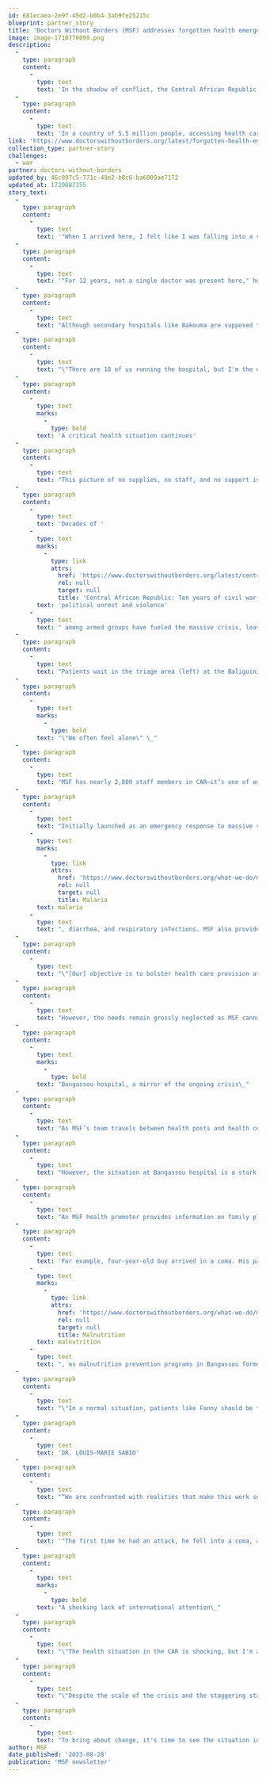 ```yaml
---
id: 681ecaea-2e9f-45d2-b0b4-3ab9fe25215c
blueprint: partner_story
title: 'Doctors Without Borders (MSF) addresses forgotten health emergency in Central African Republic'
image: image-1710770099.png
description:
  -
    type: paragraph
    content:
      -
        type: text
        text: 'In the shadow of conflict, the Central African Republic is grappling with a decades-long health crisis. '
  -
    type: paragraph
    content:
      -
        type: text
        text: 'In a country of 5.5 million people, accessing health care is all but impossible and life expectancy is little more than 54 years in the Central African Republic (CAR). For years, Doctors Without Borders/Médecins Sans Frontières (MSF) has repeated calls for more action from governments and humanitarian organizations. Yet the situation has continued to worsen, and our teams and the communities we serve are left wondering: Where is everyone?'
link: 'https://www.doctorswithoutborders.org/latest/forgotten-health-emergency-central-african-republic?source=ADC2403U3D20&utm_source=SFMC&utm_medium=email&utm_campaign=2024-03-18-Medicine-is-Not-a-Luxury-ND-E2'
collection_type: partner-story
challenges:
  - war
partner: doctors-without-borders
updated_by: 46c097c5-771c-49e2-b8c6-ba6009ae7172
updated_at: 1720087155
story_text:
  -
    type: paragraph
    content:
      -
        type: text
        text: '"When I arrived here, I felt like I was falling into a void," said Dr. Louis-Marie Sabio while standing in the courtyard of the Bakouma secondary hospital. At the beginning of 2023, Dr. Sabio—a former MSF doctor in the city of Bangassou—took over the management of the hospital, which is meant to handle surgical complications in a volatile area near Nzacko, in the northwestern part of the Mbomou prefecture.'
  -
    type: paragraph
    content:
      -
        type: text
        text: '"For 12 years, not a single doctor was present here," he explained. "The hospital was run by a health assistant. Well, when I say ''hospital,'' that''s a big word. There is no electricity, no ambulance, and beds without mattresses. When I arrived, there wasn''t even a thermometer, blood pressure monitor, pulse oximeter, or glucometer. The pharmacy was empty, too."'
  -
    type: paragraph
    content:
      -
        type: text
        text: "Although secondary hospitals like Bakouma are supposed to provide more advanced care than other facilities, including health posts, health centers, and district hospitals, Dr. Sabio struggles to provide even basic care. Despite the hospital’s size, there are fewer than 10 patients, and the hospital is eerie and silent. Chickens roam the corridors and wards, weaving between broken scales and rusty tables. Except for the vaccinations and referrals provided by MSF, the facility receives no other support. Patients know that despite Dr. Sabio’s goodwill, the lack of human and material resources means that they are unlikely to find the medical help they need.\_"
  -
    type: paragraph
    content:
      -
        type: text
        text: "\"There are 18 of us running the hospital, but I'm the only one with medical training,\" said Dr. Sabio. \"Due to our limited technical resources, we can't meet the basic requirements of a hospital. We have no electricity, preventing us from performing ultrasounds or X-rays. The operating theater is virtually bare, equipped with only a small solar panel to power two lightbulbs. When patients need medicine, we have to send them to the local market and hope they find something.\"\_"
  -
    type: paragraph
    content:
      -
        type: text
        marks:
          -
            type: bold
        text: 'A critical health situation continues'
  -
    type: paragraph
    content:
      -
        type: text
        text: "This picture of no supplies, no staff, and no support is replicated in health facilities across CAR. According to a recent report from the World Health Organization and the Ministry of Health, less than half of the country's health care facilities are fully operational, and the ratio of doctors to people is alarmingly low, with only 0.6 doctors for every 10,000 people—one of the lowest ratios in the world.\_"
  -
    type: paragraph
    content:
      -
        type: text
        text: 'Decades of '
      -
        type: text
        marks:
          -
            type: link
            attrs:
              href: 'https://www.doctorswithoutborders.org/latest/central-african-republic-ten-years-civil-war'
              rel: null
              target: null
              title: 'Central African Republic: Ten years of civil war'
        text: 'political unrest and violence'
      -
        type: text
        text: " among armed groups have fueled the massive crisis, leaving more than half of the country's 5.5 million citizens in need of humanitarian aid. The country's life expectancy is a mere 54 years. Pregnant women face a substantial risk of death or severe illness due to the scarcity of gynecologists. And child mortality rates rank among the highest globally.\_"
  -
    type: paragraph
    content:
      -
        type: text
        text: "Patients wait in the triage area (left) at the Baliguini health post (right) near Bakouma, Mbomou prefecture. CAR 2023 ©\_MSF"
  -
    type: paragraph
    content:
      -
        type: text
        marks:
          -
            type: bold
        text: "\"We often feel alone\" \_"
  -
    type: paragraph
    content:
      -
        type: text
        text: "MSF has nearly 2,800 staff members in CAR—it’s one of our largest programs across the 75 countries where we work. Most staff are hired locally, and work tirelessly to support health authorities and communities in improving access to health care in some of the most neglected areas. In the Mbomou prefecture, MSF supports 15 health facilities, from small remote health posts to the Bangassou regional university hospital (HRUB), which is the only specialized reference facility serving a region the size of Greece.\_"
  -
    type: paragraph
    content:
      -
        type: text
        text: "Initially launched as an emergency response to massive violence that shook the country between 2013-2014, MSF's programs in the area now serve a significant portion of the prefecture. MSF sends mobile teams to local health facilities to provide essential equipment, vaccines, and vital medicines that can help treat common childhood diseases in the region, such as "
      -
        type: text
        marks:
          -
            type: link
            attrs:
              href: 'https://www.doctorswithoutborders.org/what-we-do/medical-issues/malaria'
              rel: null
              target: null
              title: Malaria
        text: malaria
      -
        type: text
        text: ", diarrhea, and respiratory infections. MSF also provides training to health workers, and arranges referrals to Bangassou's hospital for patients in critical condition.\_"
  -
    type: paragraph
    content:
      -
        type: text
        text: "\"[Our] objective is to bolster health care provision at all levels to reduce mortality in the area,\" explained Pelé Kotho-Gawe, MSF's nurse supervisor for mobile activities in Bangassou. \_"
  -
    type: paragraph
    content:
      -
        type: text
        text: "However, the needs remain grossly neglected as MSF cannot address them alone. Humanitarian organizations are scarce in this region, even though violence has calmed somewhat in recent years. The massive health crisis is exacerbated by the lack of access to water and electricity in health facilities as well as economic difficulties.\_"
  -
    type: paragraph
    content:
      -
        type: text
        marks:
          -
            type: bold
        text: "Bangassou hospital, a mirror of the ongoing crisis\_"
  -
    type: paragraph
    content:
      -
        type: text
        text: "As MSF’s team travels between health posts and health centers, this feeling deepens. Without MSF’s assistance, pharmacy stocks would be depleted, parents would struggle to afford treatment for their children, and women would be forced to give birth without the supervision of trained professionals.\_"
  -
    type: paragraph
    content:
      -
        type: text
        text: "However, the situation at Bangassou hospital is a stark reminder that this support is not enough. In other words, patients come to this facility day and night, sometimes traveling hundreds of miles on a motorcycle over rough terrain, because treatment or medications are not available elsewhere. The hospital is the last hope for many patients with complications.\_"
  -
    type: paragraph
    content:
      -
        type: text
        text: "An MSF health promoter provides information on family planning services to women awaiting at Bangassou Regional University Hospital. CAR 2023 ©\_MSF"
  -
    type: paragraph
    content:
      -
        type: text
        text: 'For example, four-year-old Guy arrived in a coma. His parents brought him to Bangassou from Bao, more than 60 miles away, because the hospitals near his home did not have the insulin he needs to treat his type 1 diabetes. Newborn René* was admitted for the third time to intensive care due to severe '
      -
        type: text
        marks:
          -
            type: link
            attrs:
              href: 'https://www.doctorswithoutborders.org/what-we-do/medical-issues/malnutrition'
              rel: null
              target: null
              title: Malnutrition
        text: malnutrition
      -
        type: text
        text: ", as malnutrition prevention programs in Bangassou formerly run by an international nongovernmental organization have been discontinued. Twenty-year-old Fanny was transferred from Bakouma, 80 miles away, because Dr. Sabio and his team lacked the medicines and equipment needed to treat a wound on her back.\_"
  -
    type: paragraph
    content:
      -
        type: text
        text: "\"In a normal situation, patients like Fanny should be treated at my hospital,\" said Dr. Sabio during a visit to an MSF training session. \"But you've seen the state of the facility I run. I still send patients to Bangassou who shouldn't need to be referred. Sometimes, I even have to refer patients without being able to stabilize them beforehand, unsure if they will survive. The other day, I had to make an emergency transfer of a baby to Bangassou by motorcycle, as we don't have an ambulance. We couldn't stabilize him, and he died a few miles from here, on the motorcycle.\"\_"
  -
    type: paragraph
    content:
      -
        type: text
        text: 'DR. LOUIS-MARIE SABIO'
  -
    type: paragraph
    content:
      -
        type: text
        text: "“We are confronted with realities that make this work seem endless,” said Kotho-Gawe. “We can treat children suffering from diarrhea, but without anyone drilling boreholes [to provide clean water], the problem persists as people continue to drink untreated water. The same goes for malaria: We visited health centers where 90 percent of patients tested positive for malaria, and while we provide free care for the children no one in the area is engaged in preventive measures or distributing mosquito nets. Sometimes other organizations come through, but they are not frequently seen, and we often feel alone in tackling these challenges. MSF clearly cannot handle everything on its own.\"\_"
  -
    type: paragraph
    content:
      -
        type: text
        text: '"The first time he had an attack, he fell into a coma, and I came here," says Nadia Sasango of her son, who was treated by MSF teams at Bangassou regional hospital. CAR 2023 © MSF'
  -
    type: paragraph
    content:
      -
        type: text
        marks:
          -
            type: bold
        text: "A shocking lack of international attention\_"
  -
    type: paragraph
    content:
      -
        type: text
        text: "\"The health situation in the CAR is shocking, but I'm almost as shocked by the lack of international attention paid to it,\" said René Colgo, MSF's head of mission in CAR. \_"
  -
    type: paragraph
    content:
      -
        type: text
        text: "\"Despite the scale of the crisis and the staggering statistics, the plight of people here remains largely unknown to the outside world, and humanitarian funding falls far short of the scale of the needs. For reasons linked to insecurity or logistical constraints, NGOs are not always present in the areas where the needs are greatest. Much more must be done to support people. Where is everyone?\"\_"
  -
    type: paragraph
    content:
      -
        type: text
        text: "To bring about change, it's time to see the situation in the CAR for what it is: a severe and lasting humanitarian crisis that requires international mobilization.\_"
author: MSF
date_published: '2023-08-28'
publication: 'MSF newsletter'
---
```

